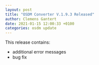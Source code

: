 ```yaml
---
layout: post
title: "OSDM Converter V.1.9.3 Released"
author: Clemens Gantert
date: 2021-01-15 12:00:33 +0100
categories: osdm update
---
```


This release contains:

 - additional error messages
 - bug fix
